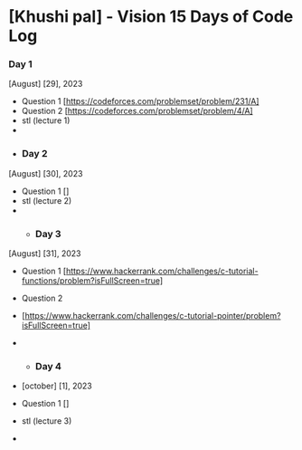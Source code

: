 # [Khushi pal] - Vision 15 Days of Code Log

### Day 1

[August] [29], 2023

- Question 1
  [https://codeforces.com/problemset/problem/231/A]
- Question 2
  [https://codeforces.com/problemset/problem/4/A]
- stl (lecture 1)
- 
- ### Day 2

[August] [30], 2023

- Question 1
  []
- stl (lecture 2)
- - ### Day 3

[August] [31], 2023

- Question 1
  [https://www.hackerrank.com/challenges/c-tutorial-functions/problem?isFullScreen=true]
- Question 2
-  [https://www.hackerrank.com/challenges/c-tutorial-pointer/problem?isFullScreen=true]

-   - ### Day 4
-  [october] [1], 2023

- Question 1
  []
- stl (lecture 3)
-
  
  
